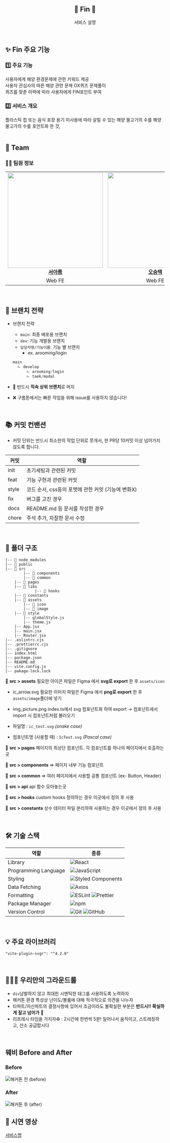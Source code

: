 <div align="center">

<h2> 🐋 Fin 🐳 </h2>

서비스 설명

<br/>

</div>

<h2> ✨ Fin 주요 기능 </h2>
<h3> 1️⃣ 주요 기능 </h3>
<div>사용자에게 해양 환경문제에 관한 키워드 제공</div> 
<div>사용자 관심사의 따른 해양 관련 문제 OX퀴즈 문제풀이</div> 
<div>퀴즈를 맞춘 이력에 따라 사용자에게 FIN포인트 부여</div>

<h3> 2️⃣ 서비스 개요 </h3>
<div>플라스틱 컵 또는 음식 포장 용기 미사용에 따라 살릴 수 있는 해양 물고가의 수를 해양 물고가의 수를 포안트화 한 것,</div>

<br/>

<h2> 👥 Team </h2>

### 👨‍💻 팀원 정보

<table align="center">
    <tr align="center">
        </td>
        <td style="min-width: 300px;">
            <a href="https://github.com/Arooming">
              <img src="https://avatars.githubusercontent.com/u/80264647?v=4" width="300">
              <br />
              <b>서아름</b>
            </a>
        </td>
        <td style="min-width: 300px;">
            <a href="https://github.com/5wintaek">
              <img src="https://avatars.githubusercontent.com/u/109938280?v=4" width="300">
              <br />
              <b>오승택</b>
            </a> 
    </tr>
    <tr align="center">
        <td>
            Web FE
        </td>
        <td>
            Web FE
        </td>
    </tr>
</table>

<br/>

## 🎋 브랜치 전략

- 브랜치 전략

  - `main`: 최종 배포용 브랜치
  - `dev`: 기능 개발용 브랜치
  - `담당자명/기능이름`: 기능 별 브랜치
    - ex. arooming/login

  ```js
  main
    ㄴ develop
        ㄴ arooming/login
        ㄴ taek/modal
  ```

- 🚨 반드시 **직속 상위 브랜치**로 머지
- ❌ 구름톤에서는 빠른 작업을 위해 issue를 사용하지 않습니다!

<br />

## 📚 커밋 컨밴션

- 커밋 단위는 반드시 최소한의 작업 단위로 쪼개서, 한 PR당 10커밋 이상 넘어가지 않도록 합니다.

| 커밋  | 역할                                               |
| ----- | -------------------------------------------------- |
| init  | 초기세팅과 관련된 커밋                             |
| feat  | 기능 구현과 관련된 커밋                            |
| style | 코드 순서, css등의 포맷에 관한 커밋 (기능에 변화X) |
| fix   | 버그를 고친 경우                                   |
| docs  | README.md 등 문서를 작성한 경우                    |
| chore | 주석 추가, 자잘한 문서 수정                        |

<br/>

## 📁 폴더 구조

```
|-- 📁 node_modules
|-- 📁 public
|-- 📁 src
    	|-- 📁 components
    	|-- 📁 common
	|-- 📁 pages
	|-- 📁 libs
       		 |-- 📁 hooks
	|-- 📁 constants
	|-- 📁 assets
		|-- 📁 icon
		|-- 📁 image
	|-- 📁 style
		|-- globalStyle.js
		|-- theme.js
	|-- App.jsx
	|-- main.jsx
	|-- Router.jsx
|-- .eslintrc.cjs
|-- .prettierrc.cjs
|-- .gitignore
|-- index.html
|-- package.json
|-- README.md
|-- vite.config.js
|-- pakage-lock.lock
```

📁 **src > assets**
필요한 아이콘 파일은 Figma 에서 **svg로 export** 한 후 `assets/icon`

- ic_arrow.svg
  필요한 이미지 파일은 Figma 에서 **png로 export** 한 후 `assets/image`폴더에 넣기

- img_picture.png
  index.ts에서 svg 컴포넌트화 하여 export → 컴포넌트에서 import 시 컴포넌트처럼 불러오기

- 파일명 : `ic_test.svg` _(snake case)_
- 컴포넌트명 (사용할 때) : `IcTest.svg` _(Pascal case)_

📁 **src > pages**
페이지의 최상단 컴포넌트. 각 컴포넌트를 하나의 페이지에서 호출하는 곳

📁 **src > components**
⇒ 페이지 내부 기능 컴포넌트

📁 **src > common**
⇒ 여러 페이지에서 사용할 공통 컴포넌트 (ex- Button, Header)

📁 **src > api**
api 함수 모아놓는곳

📁 **src > hooks**
custom hooks 정의하는 경우 이곳에서 정의 후 사용

📁 **src > constants**
상수 데이터 파일 분리하여 사용하는 경우 이곳에서 정의 후 사용

<br/>

## 🛠 기술 스택

| 역할                 | 종류                                                                                                                                                                                                              |
| -------------------- | ----------------------------------------------------------------------------------------------------------------------------------------------------------------------------------------------------------------- |
| Library              | ![React](https://img.shields.io/badge/React-61DAFB?style=for-the-badge&logo=React&logoColor=black)                                                                                                                |
| Programming Language | ![JavaScript](https://img.shields.io/badge/JavaScript-F7DF1E.svg?style=for-the-badge&logo=JavaScript&logoColor=black)                                                                                             |
| Styling              | ![Styled Components](https://img.shields.io/badge/styled--components-DB7093?style=for-the-badge&logo=styled-components&logoColor=white)                                                                           |
| Data Fetching        | ![Axios](https://img.shields.io/badge/Axios-5A29E4?style=for-the-badge&logo=Axios&logoColor=white)                                                                                                                |
| Formatting           | ![ESLint](https://img.shields.io/badge/ESLint-4B3263?style=for-the-badge&logo=eslint&logoColor=white) ![Prettier](https://img.shields.io/badge/Prettier-F7B93E?style=for-the-badge&logo=prettier&logoColor=white) |
| Package Manager      | ![npm](https://img.shields.io/badge/Npm-CB3837?style=for-the-badge&logo=npm&logoColor=white)                                                                                                                      |
| Version Control      | ![Git](https://img.shields.io/badge/git-%23F05033.svg?style=for-the-badge&logo=git&logoColor=white) ![GitHub](https://img.shields.io/badge/github-%23121011.svg?style=for-the-badge&logo=github&logoColor=white)  |

<br />

## 💡 주요 라이브러리

```
"vite-plugin-svgr": "^4.2.0"
```

<br />

## 👨‍👧‍👧 우리만의 그라운드룰

- `div`남발하지 않고 최대한 시멘틱한 태그를 사용하도록 노력하자
- 해커톤 환경 특성상 난이도/볼륨에 대해 적극적으로 의견을 나누자
- 타파트/자신파트의 결정사항에 있어서 조금이라도 불확실한 부분은 **반드시!! 확실하게 짚고 넘어가** 🚨
- 리프레시 타임을 가지자♻️ : 2시간에 한번씩 5분! 일어나서 움직이고, 스트레칭하고, 산소 공급합시다

<br />

<h2>웨비 Before and After</h2>
<h3>Before</h3>
<img src="" alt="해커톤 전 (before)"/>
 
<h3>After</h3>
<img src="" alt="해커톤 후 (after)"/>

<br />

## 🎀 시연 영상

[서비스명](영상링크)
